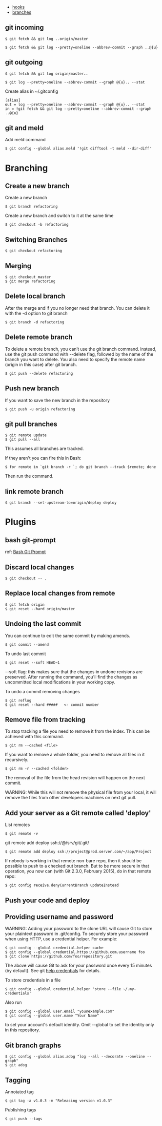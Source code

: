 - [hooks](hooks.md)
- [branches](branches.md)

## git incoming

    $ git fetch && git log ..origin/master

    $ git fetch && git log --pretty=oneline --abbrev-commit --graph ..@{u}

## git outgoing

    $ git fetch && git log origin/master..

    $ git log --pretty=oneline --abbrev-commit --graph @{u}.. --stat

Create alias in ~/.gitconfig

    [alias]
    out = log --pretty=oneline --abbrev-commit --graph @{u}.. --stat
    in = !git fetch && git log --pretty=oneline --abbrev-commit --graph ..@{u}

## git and meld

Add meld command

    $ git config --global alias.meld '!git difftool -t meld --dir-diff'

# Branching

## Create a new branch

Create a new branch

    $ git branch refactoring

Create a new branch and switch to it at the same time

    $ git checkout -b refactoring

## Switching Branches

    $ git checkout refactoring

## Merging

    $ git checkout master
    $ git merge refactoring

## Delete local branch

After the merge and if you no longer need that branch. You can delete it with the -d option to git branch

    $ git branch -d refactoring

## Delete remote branch

To delete a remote branch, you can’t use the git branch command. Instead, use the git push command with --delete flag, followed by the name of the branch you want to delete. You also need to specify the remote name (origin in this case) after git branch.

    $ git push --delete refactoring

## Push new branch

If you want to save the new branch in the repository

    $ git push -u origin refactoring

## git pull branches

    $ git remote update
    $ git pull --all

This assumes all branches are tracked.

If they aren't you can fire this in Bash:

    $ for remote in `git branch -r `; do git branch --track $remote; done

Then run the command.

## link remote branch

    $ git branch --set-upstream-to=origin/deploy deploy

# Plugins

## bash git-prompt

ref: [Bash Git Prompt](https://github.com/magicmonty/bash-git-prompt)

## Discard local changes

    $ git checkout -- .

## Replace local changes from remote

    $ git fetch origin
    $ git reset --hard origin/master

## Undoing the last commit

You can continue to edit the same commit by making amends.

    $ git commit --amend

To undo last commit

    $ git reset --soft HEAD~1

--soft flag: this makes sure that the changes in undone revisions are preserved. After running the command, you'll find the changes as uncommitted local modifications in your working copy.

To undo a commit removing changes

    $ git reflog
    $ git reset --hard #####   <- commit number

## Remove file from tracking

To stop tracking a file you need to remove it from the index. This can be achieved with this command.

    $ git rm --cached <file>

If you want to remove a whole folder, you need to remove all files in it recursively.

    $ git rm -r --cached <folder>

The removal of the file from the head revision will happen on the next commit.

WARNING: While this will not remove the physical file from your local, it will remove the files from other developers machines on next git pull.

## Add your server as a Git remote called 'deploy'

List remotes

    $ git remote -v

git remote add deploy ssh://<your-name>@<your-ip>/srv/git/<your-project>.git/

    $ git remote add deploy ssh://project@prod.server.com/~/app/Project

If nobody is working in that remote non-bare repo, then it should be possible to push to a checked out branch.
But to be more secure in that operation, you now can (with Git 2.3.0, February 2015), do in that remote repo:

    $ git config receive.denyCurrentBranch updateInstead

## Push your code and deploy

## Providing username and password

WARNING: Adding your password to the clone URL will cause Git to store your plaintext password in .git/config. To securely store your password when using HTTP, use a credential helper. For example:

    $ git config --global credential.helper cache
    $ git config --global credential.https://github.com.username foo
    $ git clone https://github.com/foo/repository.git

The above will cause Git to ask for your password once every 15 minutes (by default). See git [help credentials](https://git-scm.com/docs/gitcredentials) for details.

To store credentials in a file

    $ git config --global credential.helper 'store --file ~/.my-credentials'

Also run

    $ git config --global user.email "you@example.com"
    $ git config --global user.name "Your Name"

to set your account's default identity.
Omit --global to set the identity only in this repository.

## Git branch graphs

    $ git config --global alias.adog "log --all --decorate --oneline --graph"
    $ git adog

## Tagging

Annotated tag

    $ git tag -a v1.0.3 -m "Releasing version v1.0.3"

Publishing tags

    $ git push --tags
